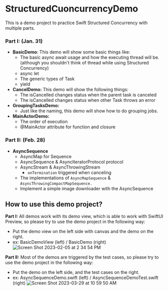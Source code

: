 # StructuredCuoncurrencyDemo 
 This is a demo project to practice Swift Structured Concurrency with multiple parts.

### Part I: (Jan. 31)
- **BasicDemo**: This demo will show some basic things like:
  - The basic async await usage and how the executing thread will be. (although you shouldn't think of thread while using Structured Concurrency)
  - async let
  - The generic types of Task
  - yield
- **CancelDemo:** This demo will show the following things:
  - The isCancelled changes status when the parent task is canceled
  - The isCancelled changes status when other Task throws an error
- **GroupingTasksDemo:**
  - Just like the naming, this demo will show how to do grouping jobs.
- **MainActorDemo:**
  - The order of execution
  - @MainActor attribute for function and closure

### Part II: (Feb. 28)
- **AsyncSequence**
  - AsyncMap for Sequence
  - AsyncSequence & AsyncIteratorProtocol protocol
  - AsyncStream & AsyncThrowingStream
      - `onTermination` triggered when canceling
  - The implementations of `AsyncMapSequence` & `AsyncThrowingCompactMapSequence.`
  - Implement a simple image downloader with the AsyncSequence

## How to use this demo project?
**Part I:**
All demos work with its demo view, which is able to work with SwiftUI Preview, so please try to use the demo project in the following way:

- Put the demo view on the left side with canvas and the demo on the right.
- ex: BasicDemoView (left) / BasicDemo (right)
![Screen Shot 2023-02-05 at 2 34 54 PM](https://user-images.githubusercontent.com/40178645/217272062-7f5e1f13-4fb4-44bf-852d-20e936bdd14f.png)

**Part II:**
Most of the demos are triggered by the test cases, so please try to use the demo project in the following way:

- Put the demo on the left side, and the test cases on the right.
- ex: AsyncSequenceDemo.swift (left) / AsyncSequenceDemoTest.swift (right)
![Screen Shot 2023-03-29 at 10 59 50 AM](https://user-images.githubusercontent.com/40178645/228415642-a9f970ff-ac08-4f3a-b321-c34b0bacbc91.png)